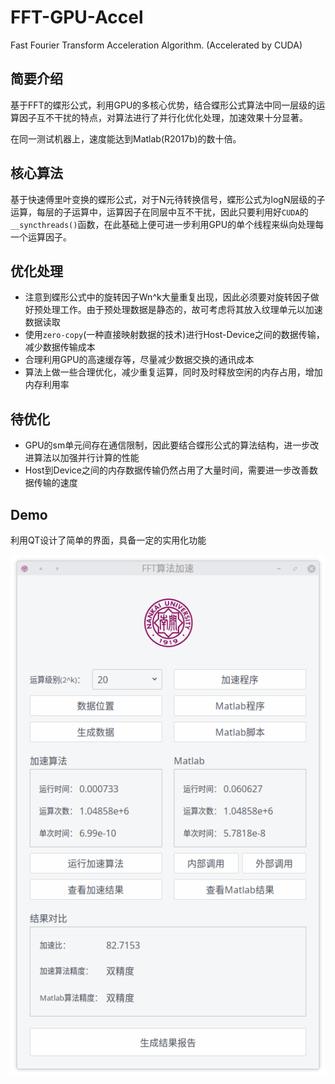 # FFT-GPU-Accel

Fast Fourier Transform Acceleration Algorithm. (Accelerated by CUDA)

## 简要介绍

基于FFT的蝶形公式，利用GPU的多核心优势，结合蝶形公式算法中同一层级的运算因子互不干扰的特点，对算法进行了并行化优化处理，加速效果十分显著。

在同一测试机器上，速度能达到Matlab(R2017b)的数十倍。

## 核心算法

基于快速傅里叶变换的蝶形公式，对于N元待转换信号，蝶形公式为logN层级的子运算，每层的子运算中，运算因子在同层中互不干扰，因此只要利用好`CUDA`的`__syncthreads()`函数，在此基础上便可进一步利用GPU的单个线程来纵向处理每一个运算因子。

## 优化处理

 - 注意到蝶形公式中的旋转因子Wn^k大量重复出现，因此必须要对旋转因子做好预处理工作。由于预处理数据是静态的，故可考虑将其放入纹理单元以加速数据读取
 - 使用`zero-copy`(一种直接映射数据的技术)进行Host-Device之间的数据传输，减少数据传输成本
 - 合理利用GPU的高速缓存等，尽量减少数据交换的通讯成本
 - 算法上做一些合理优化，减少重复运算，同时及时释放空闲的内存占用，增加内存利用率
 
## 待优化

 - GPU的sm单元间存在通信限制，因此要结合蝶形公式的算法结构，进一步改进算法以加强并行计算的性能
 - Host到Device之间的内存数据传输仍然占用了大量时间，需要进一步改善数据传输的速度
 
## Demo

利用QT设计了简单的界面，具备一定的实用化功能

![screenshot](./screenshot.png)
